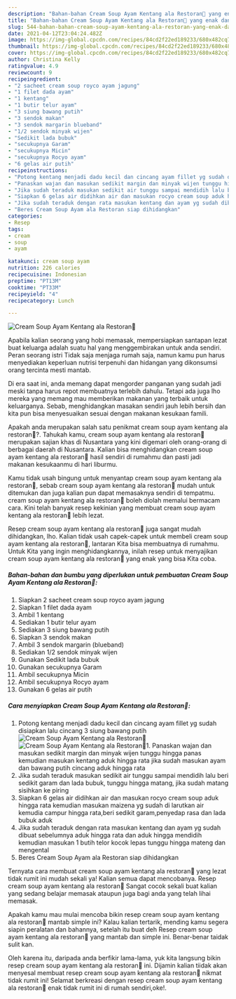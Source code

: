 ```yaml
---
description: "Bahan-bahan Cream Soup Ayam Kentang ala Restoran🍲 yang enak dan Mudah Dibuat"
title: "Bahan-bahan Cream Soup Ayam Kentang ala Restoran🍲 yang enak dan Mudah Dibuat"
slug: 544-bahan-bahan-cream-soup-ayam-kentang-ala-restoran-yang-enak-dan-mudah-dibuat
date: 2021-04-12T23:04:24.482Z
image: https://img-global.cpcdn.com/recipes/84cd2f22ed189233/680x482cq70/cream-soup-ayam-kentang-ala-restoran🍲-foto-resep-utama.jpg
thumbnail: https://img-global.cpcdn.com/recipes/84cd2f22ed189233/680x482cq70/cream-soup-ayam-kentang-ala-restoran🍲-foto-resep-utama.jpg
cover: https://img-global.cpcdn.com/recipes/84cd2f22ed189233/680x482cq70/cream-soup-ayam-kentang-ala-restoran🍲-foto-resep-utama.jpg
author: Christina Kelly
ratingvalue: 4.9
reviewcount: 9
recipeingredient:
- "2 sacheet cream soup royco ayam jagung"
- "1 filet dada ayam"
- "1 kentang"
- "1 butir telur ayam"
- "3 siung bawang putih"
- "3 sendok makan"
- "3 sendok margarin blueband"
- "1/2 sendok minyak wijen"
- "Sedikit lada bubuk"
- "secukupnya Garam"
- "secukupnya Micin"
- "secukupnya Rocyo ayam"
- "6 gelas air putih"
recipeinstructions:
- "Potong kentang menjadi dadu kecil dan cincang ayam fillet yg sudah disiapkan lalu cincang 3 siung bawang putih"
- "Panaskan wajan dan masukan sedikit margin dan minyak wijen tunggu hingga panas kemudian masukan kentang aduk hingga rata jika sudah masukan ayam dan bawang putih cincang aduk hingga rata"
- "Jika sudah teraduk masukan sedikit air tunggu sampai mendidih lalu beri sedikit garam dan lada bubuk, tunggu hingga matang, jika sudah matang sisihkan ke piring"
- "Siapkan 6 gelas air didihkan air dan masukan rocyo cream soup aduk hingga rata kemudian masukan maizena yg sudah di larutkan air kemudia campur hingga rata,beri sedikit garam,penyedap rasa dan lada bubuk aduk"
- "Jika sudah teraduk dengan rata masukan kentang dan ayam yg sudah dibuat sebelumnya aduk hingga rata dan aduk hingga mendidih kemudian masukan 1 butih telor kocok lepas tunggu hingga mateng dan mengental"
- "Beres Cream Soup Ayam ala Restoran siap dihidangkan"
categories:
- Resep
tags:
- cream
- soup
- ayam

katakunci: cream soup ayam 
nutrition: 226 calories
recipecuisine: Indonesian
preptime: "PT13M"
cooktime: "PT33M"
recipeyield: "4"
recipecategory: Lunch

---
```



![Cream Soup Ayam Kentang ala Restoran🍲](https://img-global.cpcdn.com/recipes/84cd2f22ed189233/680x482cq70/cream-soup-ayam-kentang-ala-restoran🍲-foto-resep-utama.jpg)

Apabila kalian seorang yang hobi memasak, mempersiapkan santapan lezat buat keluarga adalah suatu hal yang menggembirakan untuk anda sendiri. Peran seorang istri Tidak saja menjaga rumah saja, namun kamu pun harus menyediakan keperluan nutrisi terpenuhi dan hidangan yang dikonsumsi orang tercinta mesti mantab.

Di era  saat ini, anda memang dapat mengorder panganan yang sudah jadi meski tanpa harus repot membuatnya terlebih dahulu. Tetapi ada juga lho mereka yang memang mau memberikan makanan yang terbaik untuk keluarganya. Sebab, menghidangkan masakan sendiri jauh lebih bersih dan kita pun bisa menyesuaikan sesuai dengan makanan kesukaan famili. 



Apakah anda merupakan salah satu penikmat cream soup ayam kentang ala restoran🍲?. Tahukah kamu, cream soup ayam kentang ala restoran🍲 merupakan sajian khas di Nusantara yang kini digemari oleh orang-orang di berbagai daerah di Nusantara. Kalian bisa menghidangkan cream soup ayam kentang ala restoran🍲 hasil sendiri di rumahmu dan pasti jadi makanan kesukaanmu di hari liburmu.

Kamu tidak usah bingung untuk menyantap cream soup ayam kentang ala restoran🍲, sebab cream soup ayam kentang ala restoran🍲 mudah untuk ditemukan dan juga kalian pun dapat memasaknya sendiri di tempatmu. cream soup ayam kentang ala restoran🍲 boleh diolah memalui bermacam cara. Kini telah banyak resep kekinian yang membuat cream soup ayam kentang ala restoran🍲 lebih lezat.

Resep cream soup ayam kentang ala restoran🍲 juga sangat mudah dihidangkan, lho. Kalian tidak usah capek-capek untuk membeli cream soup ayam kentang ala restoran🍲, lantaran Kita bisa membuatnya di rumahmu. Untuk Kita yang ingin menghidangkannya, inilah resep untuk menyajikan cream soup ayam kentang ala restoran🍲 yang enak yang bisa Kita coba.

<!--inarticleads1-->

##### Bahan-bahan dan bumbu yang diperlukan untuk pembuatan Cream Soup Ayam Kentang ala Restoran🍲:

1. Siapkan 2 sacheet cream soup royco ayam jagung
1. Siapkan 1 filet dada ayam
1. Ambil 1 kentang
1. Sediakan 1 butir telur ayam
1. Sediakan 3 siung bawang putih
1. Siapkan 3 sendok makan
1. Ambil 3 sendok margarin (blueband)
1. Sediakan 1/2 sendok minyak wijen
1. Gunakan Sedikit lada bubuk
1. Gunakan secukupnya Garam
1. Ambil secukupnya Micin
1. Ambil secukupnya Rocyo ayam
1. Gunakan 6 gelas air putih




<!--inarticleads2-->

##### Cara menyiapkan Cream Soup Ayam Kentang ala Restoran🍲:

1. Potong kentang menjadi dadu kecil dan cincang ayam fillet yg sudah disiapkan lalu cincang 3 siung bawang putih
<img src="https://img-global.cpcdn.com/steps/06847cd65f2dff3c/160x128cq70/cream-soup-ayam-kentang-ala-restoran🍲-langkah-memasak-1-foto.jpg" alt="Cream Soup Ayam Kentang ala Restoran🍲"><img src="https://img-global.cpcdn.com/steps/9edb8661277af7c0/160x128cq70/cream-soup-ayam-kentang-ala-restoran🍲-langkah-memasak-1-foto.jpg" alt="Cream Soup Ayam Kentang ala Restoran🍲">1. Panaskan wajan dan masukan sedikit margin dan minyak wijen tunggu hingga panas kemudian masukan kentang aduk hingga rata jika sudah masukan ayam dan bawang putih cincang aduk hingga rata
1. Jika sudah teraduk masukan sedikit air tunggu sampai mendidih lalu beri sedikit garam dan lada bubuk, tunggu hingga matang, jika sudah matang sisihkan ke piring
1. Siapkan 6 gelas air didihkan air dan masukan rocyo cream soup aduk hingga rata kemudian masukan maizena yg sudah di larutkan air kemudia campur hingga rata,beri sedikit garam,penyedap rasa dan lada bubuk aduk
1. Jika sudah teraduk dengan rata masukan kentang dan ayam yg sudah dibuat sebelumnya aduk hingga rata dan aduk hingga mendidih kemudian masukan 1 butih telor kocok lepas tunggu hingga mateng dan mengental
1. Beres Cream Soup Ayam ala Restoran siap dihidangkan




Ternyata cara membuat cream soup ayam kentang ala restoran🍲 yang lezat tidak rumit ini mudah sekali ya! Kalian semua dapat mencobanya. Resep cream soup ayam kentang ala restoran🍲 Sangat cocok sekali buat kalian yang sedang belajar memasak ataupun juga bagi anda yang telah lihai memasak.

Apakah kamu mau mulai mencoba bikin resep cream soup ayam kentang ala restoran🍲 mantab simple ini? Kalau kalian tertarik, mending kamu segera siapin peralatan dan bahannya, setelah itu buat deh Resep cream soup ayam kentang ala restoran🍲 yang mantab dan simple ini. Benar-benar taidak sulit kan. 

Oleh karena itu, daripada anda berfikir lama-lama, yuk kita langsung bikin resep cream soup ayam kentang ala restoran🍲 ini. Dijamin kalian tiidak akan menyesal membuat resep cream soup ayam kentang ala restoran🍲 nikmat tidak rumit ini! Selamat berkreasi dengan resep cream soup ayam kentang ala restoran🍲 enak tidak rumit ini di rumah sendiri,oke!.

